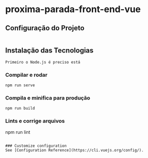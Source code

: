 # proxima-parada-front-end-vue

## Configuração do Projeto
```

```
## Instalação das Tecnologias
```
Primeiro o Node.js é preciso está 
```
### Compilar e rodar
```
npm run serve
```

### Compila e minifica para produção
```
npm run build
```

### Lints e corrige arquivos
npm run lint
```

### Customize configuration
See [Configuration Reference](https://cli.vuejs.org/config/).
